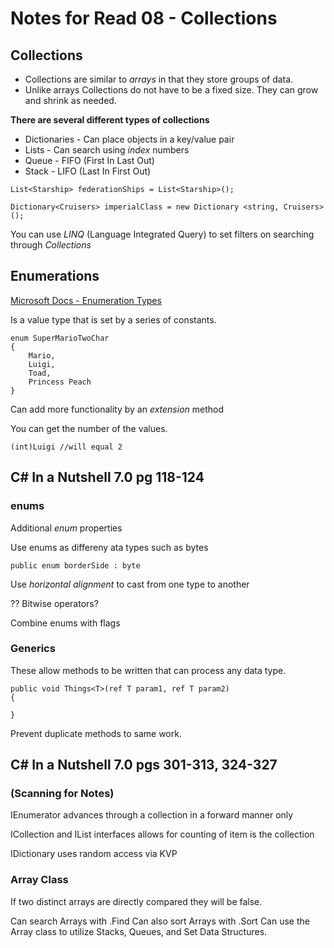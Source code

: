 # Notes for Read 08 - Collections

## Collections

- Collections are similar to *arrays* in that they store groups of data.  
- Unlike arrays Collections do not have to be a fixed size.  They can grow and shrink as needed.

**There are several different types of collections**

+ Dictionaries - Can place objects in a key/value pair
+ Lists - Can search using *index* numbers
+ Queue - FIFO (First In Last Out)
+ Stack - LIFO (Last In First Out)

```
List<Starship> federationShips = List<Starship>();
```

```
Dictionary<Cruisers> imperialClass = new Dictionary <string, Cruisers>();
```

You can use *LINQ* (Language Integrated Query) to set filters on searching through *Collections*

## Enumerations
[Microsoft Docs - Enumeration Types](https://docs.microsoft.com/en-us/dotnet/csharp/language-reference/builtin-types/enum)

Is a value type that is set by a series of constants.  
```
enum SuperMarioTwoChar
{
    Mario,
    Luigi,
    Toad,
    Princess Peach
}
```
Can add more functionality by an *extension* method

You can get the number of the values.
```
(int)Luigi //will equal 2
```

## C# In a Nutshell 7.0 pg 118-124

### enums

Additional *enum* properties

Use enums as differeny ata types such as bytes

```
public enum borderSide : byte
```
Use *horizontal alignment* to cast from one type to another

?? Bitwise operators?

Combine enums with flags

### Generics

These allow methods to be written that can process any data type.

```
public void Things<T>(ref T param1, ref T param2)
{

}
```
Prevent duplicate methods to same work.


## C# In a Nutshell 7.0 pgs 301-313, 324-327 
### (Scanning for Notes)

IEnumerator advances through a collection in a forward manner only

ICollection and IList interfaces allows for counting of item is the collection

IDictionary uses random access via KVP

### Array Class

If two distinct arrays are directly compared they will be false.

Can search Arrays with .Find
Can also sort Arrays with .Sort
Can use the Array class to utilize Stacks, Queues, and Set Data Structures.

